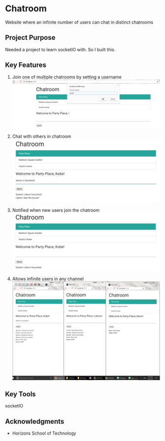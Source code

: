 # Chatroom
Website where an infinite number of users can chat in distinct chatrooms

## Project Purpose

Needed a project to learn socketIO with. So I built this.

## Key Features

1. Join one of multiple chatrooms by setting a username
![username](./images/username.PNG)

2. Chat with others in chatroom
![chatinchannel](./images/chatinchannel.PNG)

3. Notified when new users join the chatroom
![otheruser](./images/otheruser.PNG)

4. Allows infinite users in any channel
![infiniteusers](./images/infiniteusers.PNG)

## Key Tools

socketIO

## Acknowledgments

* Horizons School of Technology
